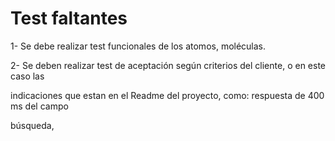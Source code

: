 # Test faltantes

1- Se debe realizar test funcionales de los atomos, moléculas.

2- Se deben realizar test de aceptación según criterios del cliente, o en este caso las

indicaciones que estan en el Readme del proyecto, como: respuesta de 400 ms del campo

búsqueda,
